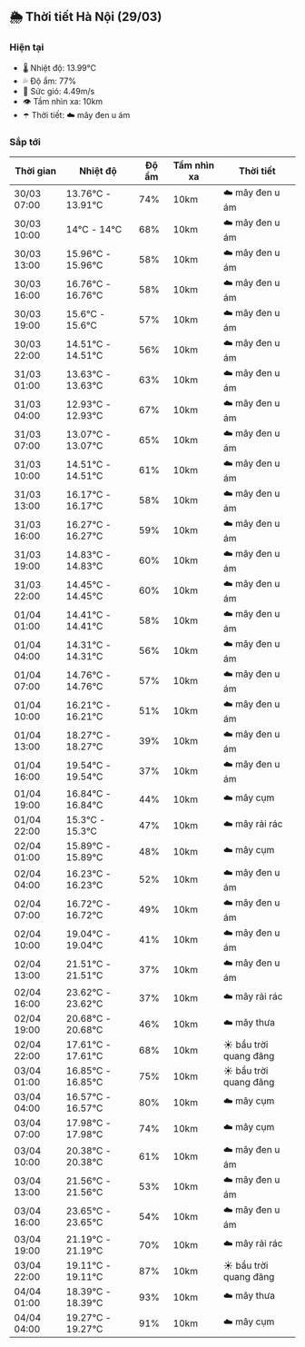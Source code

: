 ## 🌦️ Thời tiết Hà Nội (29/03)

### Hiện tại

- 🌡️ Nhiệt độ: 13.99℃
- 💦 Độ ẩm: 77%
- 💨 Sức gió: 4.49m/s
- 👁️ Tầm nhìn xa: 10km
- ☂️ Thời tiết: ☁️ mây đen u ám

### Sắp tới

| Thời gian | Nhiệt độ | Độ ẩm | Tầm nhìn xa | Thời tiết |
| --- | --- | --- | --- | --- |
| 30/03 07:00 | 13.76℃ - 13.91℃ | 74% | 10km | ☁️ mây đen u ám |
| 30/03 10:00 | 14℃ - 14℃ | 68% | 10km | ☁️ mây đen u ám |
| 30/03 13:00 | 15.96℃ - 15.96℃ | 58% | 10km | ☁️ mây đen u ám |
| 30/03 16:00 | 16.76℃ - 16.76℃ | 58% | 10km | ☁️ mây đen u ám |
| 30/03 19:00 | 15.6℃ - 15.6℃ | 57% | 10km | ☁️ mây đen u ám |
| 30/03 22:00 | 14.51℃ - 14.51℃ | 56% | 10km | ☁️ mây đen u ám |
| 31/03 01:00 | 13.63℃ - 13.63℃ | 63% | 10km | ☁️ mây đen u ám |
| 31/03 04:00 | 12.93℃ - 12.93℃ | 67% | 10km | ☁️ mây đen u ám |
| 31/03 07:00 | 13.07℃ - 13.07℃ | 65% | 10km | ☁️ mây đen u ám |
| 31/03 10:00 | 14.51℃ - 14.51℃ | 61% | 10km | ☁️ mây đen u ám |
| 31/03 13:00 | 16.17℃ - 16.17℃ | 58% | 10km | ☁️ mây đen u ám |
| 31/03 16:00 | 16.27℃ - 16.27℃ | 59% | 10km | ☁️ mây đen u ám |
| 31/03 19:00 | 14.83℃ - 14.83℃ | 60% | 10km | ☁️ mây đen u ám |
| 31/03 22:00 | 14.45℃ - 14.45℃ | 60% | 10km | ☁️ mây đen u ám |
| 01/04 01:00 | 14.41℃ - 14.41℃ | 58% | 10km | ☁️ mây đen u ám |
| 01/04 04:00 | 14.31℃ - 14.31℃ | 56% | 10km | ☁️ mây đen u ám |
| 01/04 07:00 | 14.76℃ - 14.76℃ | 57% | 10km | ☁️ mây đen u ám |
| 01/04 10:00 | 16.21℃ - 16.21℃ | 51% | 10km | ☁️ mây đen u ám |
| 01/04 13:00 | 18.27℃ - 18.27℃ | 39% | 10km | ☁️ mây đen u ám |
| 01/04 16:00 | 19.54℃ - 19.54℃ | 37% | 10km | ☁️ mây đen u ám |
| 01/04 19:00 | 16.84℃ - 16.84℃ | 44% | 10km | ☁️ mây cụm |
| 01/04 22:00 | 15.3℃ - 15.3℃ | 47% | 10km | ☁️ mây rải rác |
| 02/04 01:00 | 15.89℃ - 15.89℃ | 48% | 10km | ☁️ mây cụm |
| 02/04 04:00 | 16.23℃ - 16.23℃ | 52% | 10km | ☁️ mây đen u ám |
| 02/04 07:00 | 16.72℃ - 16.72℃ | 49% | 10km | ☁️ mây đen u ám |
| 02/04 10:00 | 19.04℃ - 19.04℃ | 41% | 10km | ☁️ mây đen u ám |
| 02/04 13:00 | 21.51℃ - 21.51℃ | 37% | 10km | ☁️ mây đen u ám |
| 02/04 16:00 | 23.62℃ - 23.62℃ | 37% | 10km | ☁️ mây rải rác |
| 02/04 19:00 | 20.68℃ - 20.68℃ | 46% | 10km | ☁️ mây thưa |
| 02/04 22:00 | 17.61℃ - 17.61℃ | 68% | 10km | ☀️ bầu trời quang đãng |
| 03/04 01:00 | 16.85℃ - 16.85℃ | 75% | 10km | ☀️ bầu trời quang đãng |
| 03/04 04:00 | 16.57℃ - 16.57℃ | 80% | 10km | ☁️ mây cụm |
| 03/04 07:00 | 17.98℃ - 17.98℃ | 74% | 10km | ☁️ mây cụm |
| 03/04 10:00 | 20.38℃ - 20.38℃ | 61% | 10km | ☁️ mây đen u ám |
| 03/04 13:00 | 21.56℃ - 21.56℃ | 53% | 10km | ☁️ mây đen u ám |
| 03/04 16:00 | 23.65℃ - 23.65℃ | 54% | 10km | ☁️ mây đen u ám |
| 03/04 19:00 | 21.19℃ - 21.19℃ | 70% | 10km | ☁️ mây rải rác |
| 03/04 22:00 | 19.11℃ - 19.11℃ | 87% | 10km | ☀️ bầu trời quang đãng |
| 04/04 01:00 | 18.39℃ - 18.39℃ | 93% | 10km | ☁️ mây thưa |
| 04/04 04:00 | 19.27℃ - 19.27℃ | 91% | 10km | ☁️ mây cụm |
